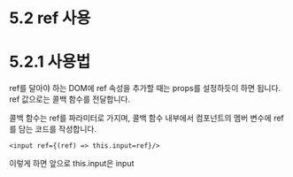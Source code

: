 # 5.2 ref 사용

# 5.2.1 사용법

ref를 달아야 하는 DOM에 ref 속성을 추가할 때는 props를 설정하듯이 하면 됩니다. ref 값으로는 콜백 함수를 전달합니다. 

콜백 함수는 ref를 파라미터로 가지며, 콜백 함수 내부에서 컴포넌트의 멤버 변수에 ref를 담는 코드를 작성합니다.

`<input ref={(ref) => this.input=ref}/>`

이렇게 하면 앞으로 this.input은 input 